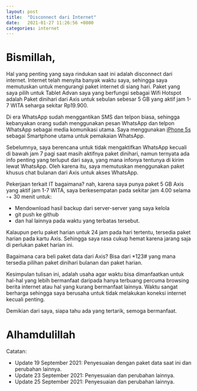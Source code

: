 ```yaml
---
layout: post
title:  "Disconnect dari Internet"
date:   2021-01-27 11:26:56 +0800
categories: internet
---
```


# Bismillah,

Hal yang penting yang saya rindukan saat ini adalah disconnect dari internet. Internet
telah menyita banyak waktu saya, sehingga saya memutuskan untuk mengurangi paket
internet di siang hari. Paket yang saya pilih untuk Tablet Advan saya yang berfungsi
sebagai Wifi Hotspot adalah Paket dinihari dari Axis untuk sebulan sebesar 5 GB yang
aktif jam 1-7 WITA seharga sekitar Rp19.900.

Di era WhatsApp sudah menggantikan SMS dan telpon biasa, sehingga kebanyakan orang sudah
menggunakan pesan WhatsApp dan telpon WhatsApp sebagai media komunikasi utama.
Saya menggunakan 
[iPhone 5s](https://www.muntaza.id/iphone/2021/05/26/review-iphone.html)
sebagai Smartphone utama untuk pemakaian WhatsApp.

Sebelumnya, saya berencana untuk tidak mengaktifkan WhatsApp kecuali di bawah jam 7 pagi
saat masih aktifnya paket dinihari, namun ternyata ada info penting yang terluput dari 
saya, yang mana infonya tentunya di kirim lewat WhatsApp. 
Oleh karena itu, saya memutuskan menggunakan paket khusus chat bulanan dari Axis untuk akses WhatsApp.

Pekerjaan terkait IT bagaimana? nah, karena saya punya paket 5 GB Axis yang aktif
jam 1-7 WITA, saya berkesempatan pada sekitar jam 4.00 selama -+ 30 menit untuk:
- Mendownload hasil backup dari server-server yang saya kelola
- git push ke github
- dan hal lainnya pada waktu yang terbatas tersebut.

Kalaupun perlu paket harian untuk 24 jam pada hari tertentu, tersedia paket harian
pada kartu Axis.
Sehingga saya rasa cukup hemat karena jarang saja di perlukan paket harian ini.

Bagaimana cara beli paket data dari Axis? Bisa dari \*123\# yang mana tersedia pilihan
paket dinihari bulanan dan paket harian.

Kesimpulan tulisan ini, adalah usaha agar waktu bisa dimanfaatkan untuk hal-hal yang lebih
bermanfaat daripada hanya terbuang percuma browsing berita internet atau hal yang kurang bermanfaat
lainnya. Waktu sangat berharga
sehingga saya berusaha untuk tidak melakukan koneksi internet kecuali penting.

Demikian dari saya, siapa tahu ada yang tertarik, semoga bermanfaat.

# Alhamdulillah

Catatan:
- Update 19 September 2021: Penyesuaian dengan paket data saat ini dan perubahan lainnya.
- Update 23 September 2021: Penyesuaian dan perubahan lainnya.
- Update 25 September 2021: Penyesuaian dan perubahan lainnya.

